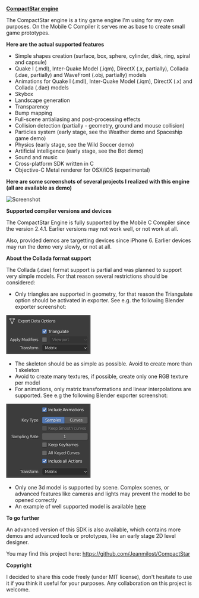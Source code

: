 <b><u>CompactStar engine</u></b>

The CompactStar engine is a tiny game engine I'm using for my own purposes. On the Mobile C Compiler it serves me as base to create small game prototypes.

<b>Here are the actual supported features</b>
- Simple shapes creation (surface, box, sphere, cylinder, disk, ring, spiral and capsule)
- Quake I (.mdl), Inter-Quake Model (.iqm), DirectX (.x, partially), Collada (.dae, partially) and WaveFront (.obj, partially) models
- Animations for Quake I (.mdl), Inter-Quake Model (.iqm), DirectX (.x) and Collada (.dae) models
- Skybox
- Landscape generation
- Transparency
- Bump mapping
- Full-scene antialiasing and post-processing effects
- Collision detection (partially - geometry, ground and mouse collision)
- Particles system (early stage, see the Weather demo and Spaceship game demo)
- Physics (early stage, see the Wild Soccer demo)
- Artificial intelligence (early stage, see the Bot demo)
- Sound and music
- Cross-platform SDK written in C
- Objective-C Metal renderer for OSX/iOS (experimental)

<b>Here are some screenshots of several projects I realized with this engine (all are available as demo)</b>

![Screenshot](Common/Images/Screenshots/Demos.png?raw=true "Screenshot")

<b>Supported compiler versions and devices</b>

The CompactStar Engine is fully supported by the Mobile C Compiler since the version 2.4.1. Earlier versions may not work well, or not work at all.

Also, provided demos are targetting devices since iPhone 6. Earlier devices may run the demo very slowly, or not at all.

<b>About the Collada format support</b>

The Collada (.dae) format support is partial and was planned to support very simple models. For that reason several restrictions should be considered:
- Only triangles are supported in geometry, for that reason the Triangulate option should be activated in exporter. See e.g. the following Blender exporter screenshot:

![Screenshot](Common/Images/Screenshots/BlenderExporterGeom.png?raw=true "Screenshot")
- The skeleton should be as simple as possible. Avoid to create more than 1 skeleton
- Avoid to create many textures, if possible, create only one RGB texture per model
- For animations, only matrix transformations and linear interpolations are supported. See e.g the following Blender exporter screenshot:

![Screenshot](Common/Images/Screenshots/BlenderExporterAnim.png?raw=true "Screenshot")
- Only one 3d model is supported by scene. Complex scenes, or advanced features like cameras and lights may prevent the model to be opened correctly
- An example of well supported model is available [here](https://sketchfab.com/3d-models/lowpoly-cat-rig-run-animation-c36df576c9ae4ed28e89069b1a2f427a)

<b>To go further</b>

An advanced version of this SDK is also available, which contains more demos and advanced tools or prototypes, like an early stage 2D level designer.

You may find this project here: https://github.com/Jeanmilost/CompactStar

<b>Copyright</b>

I decided to share this code freely (under MIT license), don't hesitate to use it if you think it useful for your purposes. Any collaboration on this project is welcome.
